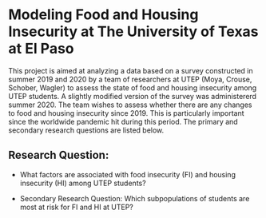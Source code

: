 # Modeling Food and Housing Insecurity at The University of Texas at El Paso

This project is aimed at analyzing a data based on a survey constructed in summer 2019 and 2020 by a team of researchers at UTEP (Moya, Crouse, Schober, Wagler) to assess the state of food and housing insecurity among UTEP students. A slightly modified version of the survey was administererd summer 2020. The team wishes to assess whether there are any changes to food and housing insecurity since 2019. This is particularly important since the worldwide pandemic hit during this period. The primary and secondary research questions are listed below. 

## Research Question:

* What factors are associated with food insecurity (FI) and housing insecurity (HI) among UTEP students?

* Secondary Research Question: Which subpopulations of students are most at risk for FI and HI at UTEP?
